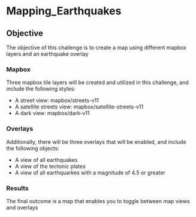 # Mapping_Earthquakes

## Objective
The objective of this challenge is to create a map using different mapbox layers and an earthquake overlay

### Mapbox
Three mapbox tile layers will be created and utilized in this challenge, and include the following styles:
- A street view: mapbox/streets-v11
- A satellite streets view: mapbox/satellite-streets-v11
- A dark view: mapbox/dark-v11

### Overlays
Additionally, there will be three overlays that will be enabled, and include the following objects:
- A view of all earthquakes 
- A view of the tectonic plates
- A view of all earthquarkes with a magnitude of 4.5 or greater

### Results
The final outcome is a map that enables you to toggle between map views and overlays
